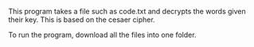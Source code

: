 This program takes a file such as code.txt and decrypts the words given their key. This is based on the cesaer cipher. 

To run the program, download all the files into one folder.
